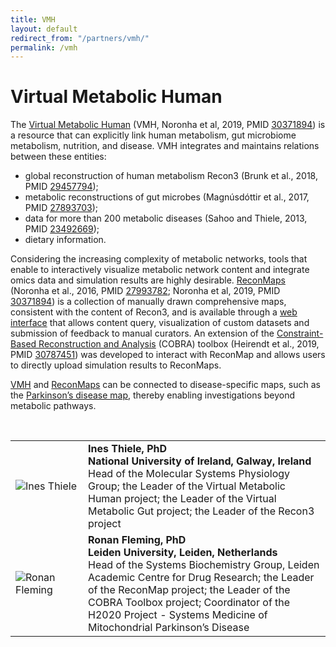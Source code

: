 ```yaml
---
title: VMH
layout: default
redirect_from: "/partners/vmh/"
permalink: /vmh
---
```


# Virtual Metabolic Human


The [Virtual Metabolic Human](https://www.vmh.life/) (VMH, Noronha et al, 2019, PMID [30371894](https://www.ncbi.nlm.nih.gov/pubmed/30371894)) is a resource that can explicitly link human metabolism, gut microbiome metabolism, nutrition, and disease. VMH integrates and maintains relations between these entities:  

* global reconstruction of human metabolism Recon3 (Brunk et al., 2018, PMID [29457794](https://www.ncbi.nlm.nih.gov/pubmed/29457794));  
* metabolic reconstructions of gut microbes (Magnúsdóttir et al., 2017, PMID [27893703](https://www.ncbi.nlm.nih.gov/pubmed/27893703));  
* data for more than 200 metabolic diseases (Sahoo and Thiele, 2013, PMID [23492669](https://www.ncbi.nlm.nih.gov/pubmed/23492669));  
* dietary information.  

Considering the increasing complexity of metabolic networks, tools that enable to interactively visualize metabolic network content and integrate omics data and simulation results are highly desirable. [ReconMaps](https://www.vmh.life/#reconmaps) (Noronha et al., 2016, PMID [27993782](https://www.ncbi.nlm.nih.gov/pubmed/27993782); Noronha et al, 2019, PMID [30371894](https://www.ncbi.nlm.nih.gov/pubmed/30371894)) is a collection of manually drawn comprehensive maps, consistent with the content of Recon3, and is available through a [web interface](https://www.vmh.life/#reconmaps) that allows content query, visualization of custom datasets and submission of feedback to manual curators. An extension of the [Constraint-Based Reconstruction and Analysis](https://opencobra.github.io/) (COBRA) toolbox (Heirendt et al., 2019, PMID [30787451](https://www.ncbi.nlm.nih.gov/pubmed/30787451)) was developed to interact with ReconMap and allows users to directly upload simulation results to ReconMaps.

[VMH](http://vmh.life/) and [ReconMaps](https://www.vmh.life/#reconmaps) can be connected to disease-specific maps, such as the [Parkinson’s disease map](http://disease-maps.org/projects/parkinsons), thereby enabling investigations beyond metabolic pathways.

<br>

<table>
<tr>
<td style="width: 100px;"><img src="../images/team/InesThiele.jpg" alt="Ines Thiele" /></td>
<td><strong>Ines Thiele, PhD</strong><br />
<strong>National University of Ireland, Galway, Ireland</strong><br />
Head of the Molecular Systems Physiology Group; the Leader of the Virtual Metabolic Human project; the Leader of the Virtual Metabolic Gut project; the Leader of the Recon3 project</td>
</tr>
  
<tr>
<td><img src="../images/team/RonanFleming.jpg" alt="Ronan Fleming" /></td>
<td><strong>Ronan Fleming, PhD</strong><br />
<strong>Leiden University, Leiden, Netherlands</strong><br />
Head of the Systems Biochemistry Group, Leiden Academic Centre for Drug Research; the Leader of the ReconMap project; the Leader of the COBRA Toolbox project; Coordinator of the H2020 Project - Systems Medicine of Mitochondrial Parkinson’s Disease</td>
</tr>
</table>

